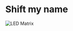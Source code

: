 # Shift my name




<div align=""> 
  <img src="https://camo.githubusercontent.com/d3f0963a5bbe1013b2259dc8a241310613e19333f33f8ffb50e90ea99d79252c/68747470733a2f2f6d65646961302e67697068792e636f6d2f6d656469612f76312e59326c6b505463354d4749334e6a45786354643665544a774f57493563574a3364485a7362575a71596a5a6e5a47307a5a32397064476c69614764304e5455774e4464794d535a6c634431324d563970626e526c636d35686246396e61575a66596e6c666157516d593351395a772f6a4e33425837766e56454f545979516d4b5a2f67697068792e676966" alt="LED Matrix">
</div>